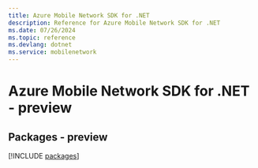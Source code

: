```yaml
---
title: Azure Mobile Network SDK for .NET
description: Reference for Azure Mobile Network SDK for .NET
ms.date: 07/26/2024
ms.topic: reference
ms.devlang: dotnet
ms.service: mobilenetwork
---
```

# Azure Mobile Network SDK for .NET - preview
## Packages - preview
[!INCLUDE [packages](mobile-network-index.md)]